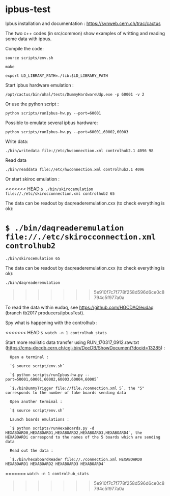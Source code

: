 # ipbus-test 
Ipbus installation and documentation : https://svnweb.cern.ch/trac/cactus

The two c++ codes (in src/common) show examples of writting and reading some data with ipbus.

Compile the code: 

`source scripts/env.sh`

`make`

`export LD_LIBRARY_PATH=./lib:$LD_LIBRARY_PATH`

Start ipbus hardware emulation : 

`/opt/cactus/bin/uhal/tests/DummyHardwareUdp.exe -p 60001 -v 2`

Or use the python script :

`python scripts/runIpbus-hw.py --port=60001`

Possible to emulate several ipbus hardware:

`python scripts/runIpbus-hw.py --port=60001,60002,60003`

Write data: 

`./bin/writedata file://etc/hwconnection.xml controlhub2.1 4096 98`

Read data

`./bin/readdata file://etc/hwconnection.xml controlhub2.1 4096`

Or start skiroc emulation : 

<<<<<<< HEAD
`$ ./bin/skirocemulation file://./etc/skirocconnection.xml controlhub2 65` 

The data can be readout by daqreaderemulation.cxx (to check everything is ok):

`$ ./bin/daqreaderemulation file://./etc/skirocconnection.xml controlhub2`
=======
`./bin/skirocemulation 65` 

The data can be readout by daqreaderemulation.cxx (to check everything is ok):

`./bin/daqreaderemulation`
>>>>>>> 5e910f7c7f778f258d596d6ce0c8794c5f977a0a

To read the data within eudaq, see https://github.com/HGCDAQ/eudaq (branch tb2017 producers/ipbusTest).

Spy what is happening with the controlhub :

<<<<<<< HEAD
`$ watch -n 1 controlhub_stats`

Start more realistic data transfer using RUN_170317_0912.raw.txt (https://cms-docdb.cern.ch/cgi-bin/DocDB/ShowDocument?docid=13285) :

      Open a terminal :
      
      `$ source script/env.sh`

      `$ python scripts/runIpbus-hw.py --port=50001,60001,60002,60003,60004,60005`
      
      `$./binDummyTrigger file://file./connection.xml 5`, the "5" corresponds to the number of fake boards sending data

      Open another terminal :
      
      `$ source script/env.sh`

      Launch boards emulations :

      `$ python scripts/runHexaBoards.py -d HEXABOARD0,HEXABOARD1,HEXABOARD2,HEXABOARD3,HEXABOARD4`, the HEXABOARDi correspond to the names of the 5 boards which are sending data

      Read out the data :

      `$./bin/hexaboardReader file://./connection.xml HEXABOARD0 HEXABOARD1 HEXABOARD2 HEXABOARD3 HEXABOARD4`
=======
`watch -n 1 controlhub_stats`
>>>>>>> 5e910f7c7f778f258d596d6ce0c8794c5f977a0a
